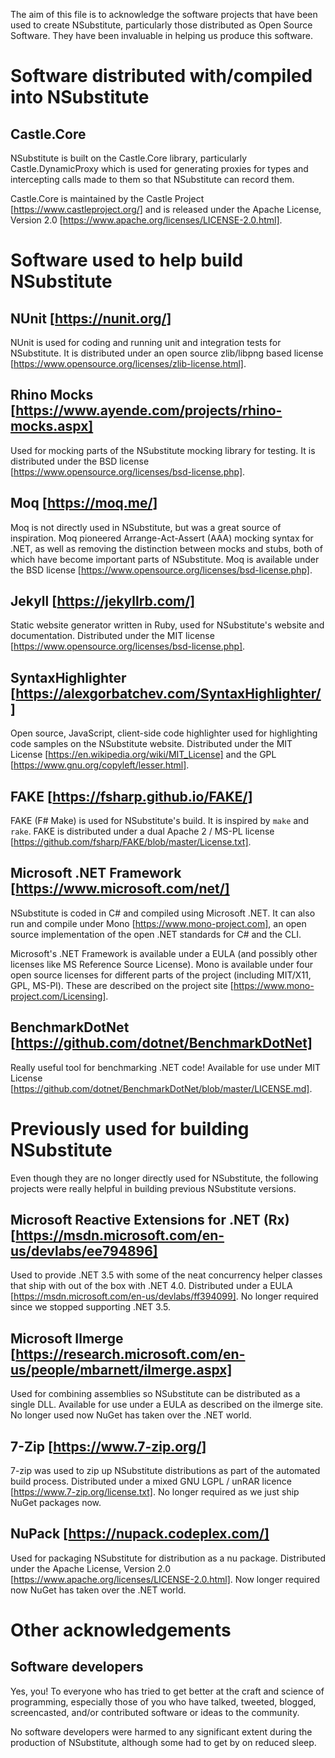 The aim of this file is to acknowledge the software projects that have been used to create NSubstitute, particularly those distributed as Open Source Software. They have been invaluable in helping us produce this software.

# Software distributed with/compiled into NSubstitute

## Castle.Core
NSubstitute is built on the Castle.Core library, particularly Castle.DynamicProxy which is used for generating proxies for types and intercepting calls made to them so that NSubstitute can record them. 

Castle.Core is maintained by the Castle Project [https://www.castleproject.org/] and is released under the Apache License, Version 2.0 [https://www.apache.org/licenses/LICENSE-2.0.html].

# Software used to help build NSubstitute

## NUnit [https://nunit.org/]
NUnit is used for coding and running unit and integration tests for NSubstitute. It is distributed under an open source zlib/libpng based license [https://www.opensource.org/licenses/zlib-license.html].

## Rhino Mocks [https://www.ayende.com/projects/rhino-mocks.aspx]
Used for mocking parts of the NSubstitute mocking library for testing. It is distributed under the BSD license [https://www.opensource.org/licenses/bsd-license.php].

## Moq [https://moq.me/]
Moq is not directly used in NSubstitute, but was a great source of inspiration. Moq pioneered Arrange-Act-Assert (AAA) mocking syntax for .NET, as well as removing the distinction between mocks and stubs, both of which have become important parts of NSubstitute. Moq is available under the BSD license [https://www.opensource.org/licenses/bsd-license.php].

## Jekyll [https://jekyllrb.com/]
Static website generator written in Ruby, used for NSubstitute's website and documentation. Distributed under the MIT license [https://www.opensource.org/licenses/bsd-license.php].

## SyntaxHighlighter [https://alexgorbatchev.com/SyntaxHighlighter/]
Open source, JavaScript, client-side code highlighter used for highlighting code samples on the NSubstitute website. Distributed under the MIT License [https://en.wikipedia.org/wiki/MIT_License] and the GPL [https://www.gnu.org/copyleft/lesser.html].

## FAKE [https://fsharp.github.io/FAKE/]
FAKE (F# Make) is used for NSubstitute's build. It is inspired by `make` and `rake`. FAKE is distributed under a dual Apache 2 / MS-PL license [https://github.com/fsharp/FAKE/blob/master/License.txt].

## Microsoft .NET Framework [https://www.microsoft.com/net/]
NSubstitute is coded in C# and compiled using Microsoft .NET. It can also run and compile under Mono [https://www.mono-project.com], an open source implementation of the open .NET standards for C# and the CLI.

Microsoft's .NET Framework is available under a EULA (and possibly other licenses like MS Reference Source License).
Mono is available under four open source licenses for different parts of the project (including MIT/X11, GPL, MS-Pl). These are described on the project site [https://www.mono-project.com/Licensing].

## BenchmarkDotNet [https://github.com/dotnet/BenchmarkDotNet]
Really useful tool for benchmarking .NET code! Available for use under MIT License [https://github.com/dotnet/BenchmarkDotNet/blob/master/LICENSE.md].

# Previously used for building NSubstitute

Even though they are no longer directly used for NSubstitute, the following projects were really helpful in building previous NSubstitute versions.

## Microsoft Reactive Extensions for .NET (Rx) [https://msdn.microsoft.com/en-us/devlabs/ee794896]
Used to provide .NET 3.5 with some of the neat concurrency helper classes that ship with out of the box with .NET 4.0. Distributed under a EULA [https://msdn.microsoft.com/en-us/devlabs/ff394099]. No longer required since we stopped supporting .NET 3.5.

## Microsoft Ilmerge [https://research.microsoft.com/en-us/people/mbarnett/ilmerge.aspx]
Used for combining assemblies so NSubstitute can be distributed as a single DLL. Available for use under a EULA as described on the ilmerge site. No longer used now NuGet has taken over the .NET world.

## 7-Zip [https://www.7-zip.org/]
7-zip was used to zip up NSubstitute distributions as part of the automated build process. Distributed under a mixed GNU LGPL / unRAR licence [https://www.7-zip.org/license.txt]. No longer required as we just ship NuGet packages now.

## NuPack [https://nupack.codeplex.com/]
Used for packaging NSubstitute for distribution as a nu package. Distributed under the Apache License, Version 2.0 [https://www.apache.org/licenses/LICENSE-2.0.html]. Now longer required now NuGet has taken over the .NET world.

# Other acknowledgements

## Software developers
Yes, you! To everyone who has tried to get better at the craft and science of programming, especially those of you who have talked, tweeted, blogged, screencasted, and/or contributed software or ideas to the community.

No software developers were harmed to any significant extent during the production of NSubstitute, although some had to get by on reduced sleep.


